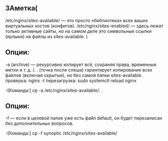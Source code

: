 
## ЗАметка(
/etc/nginx/sites-available/ — это просто «библиотека» всех ваших виртуальных хостов (конфигов).
/etc/nginx/sites-enabled/ — здесь лежат только активные сайты, но на самом деле это символьные ссылки (ярлыки) на файлы из sites-available.
)


## Опции:
-a (archive) — рекурсивно копирует всё, сохраняя права, временные метки и т. д.
/. . (точка после слеша) гарантирует копирование всех файлов (включая скрытые), но без самой папки sites-available.
проверка:  nginx -t
перезагрузка: sudo systemctl reload nginx



-[Команда:]
cp -a /etc/nginx/sites-available/. .


## Опции:
-f — если в целевой папке уже есть файл default, он будет перезаписан без дополнительных вопросов.

-[Команда:]
cp -f synoptic /etc/nginx/sites-available/




